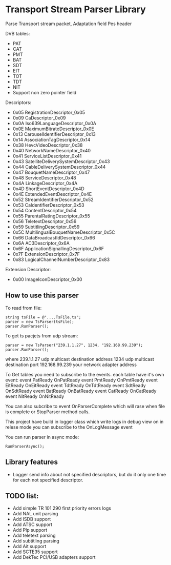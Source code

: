 # Transport Stream Parser Library
Parse Transport stream packet,
Adaptation field
Pes header

DVB tables:
* PAT
* CAT
* PMT
* BAT
* SDT 
* EIT
* TOT
* TDT
* NIT
* Support non zero pointer field

Descriptors:
* 0x05	RegistrationDescriptor_0x05
* 0x09	CaDescriptor_0x09
* 0x0A	Iso639LanguageDescriptor_0x0A
* 0x0E	MaximumBitrateDescriptor_0x0E
* 0x13	CarouselIdentifierDescriptor_0x13
* 0x14	AssociationTagDescriptor_0x14
* 0x38	HevcVideoDescriptor_0x38
* 0x40	NetworkNameDescriptor_0x40
* 0x41	ServiceListDescriptor_0x41
* 0x43	SatelliteDeliverySystemDescriptor_0x43
* 0x44	CableDeliverySystemDescriptor_0x44
* 0x47	BouquetNameDescriptor_0x47
* 0x48	ServiceDescriptor_0x48
* 0x4A	LinkageDescriptor_0x4A
* 0x4D	ShortEventDescriptor_0x4D
* 0x4E	ExtendedEventDescriptor_0x4E
* 0x52	StreamIdentifierDescriptor_0x52
* 0x53	CaIdentifierDescriptor_0x53
* 0x54	ContentDescriptor_0x54
* 0x55	ParentalRatingDescriptor_0x55
* 0x56	TeletextDescriptor_0x56
* 0x59	SubtitlingDescriptor_0x59
* 0x5C	MultilingualBouquetNameDescriptor_0x5C
* 0x66	DataBroadcastIdDescriptor_0x66
* 0x6A	AC3Descriptor_0x6A
* 0x6F	ApplicationSignallingDescriptor_0x6F
* 0x7F	ExtensionDescriptor_0x7F
* 0x83	LogicalChannelNumberDescriptor_0x83

Extension Descriptor:
* 0x00  ImageIconDescriptor_0x00

## How to use this parser
To read from file:
```
string tsFile = @"....TsFile.ts";
parser = new TsParser(tsFile);
parser.RunParser();
```
To get ts pacjets from udp stream:
```
parser = new TsParser("239.1.1.27", 1234, "192.168.99.239");
parser.RunParser();
```
where 239.1.1.27 udp multicast destination address
1234 udp multicast destination port
192.168.99.239 your network adapter address 

To Get tables you need to subscribe to the events.
 each table have it's own event:
 event PatReady OnPatReady 
 event PmtReady OnPmtReady 
 event EitReady OnEitReady 
 event TdtReady OnTdtReady 
 event SdtReady OnSdtReady 
 event BatReady OnBatReady 
 event CatReady OnCatReady 
 event NitReady OnNitReady 

 You can also subcribe to event OnParserComplete which will rase when file is complete or StopParser method calls.

 This project have build in logger class which write logs in debug view on in relese mode you can subscribe to the OnLogMessage event

 You can run parser in async mode:
 ```
 RunParserAsync();
 ```
 ## Library features

 * Logger send info about not specified descriptors, but do it only one time for each not specified descriptor.


 ## TODO list:
 * Add simple TR 101 290 first priority errors logs
 * Add NAL unit parsing
 * Add ISDB support
 * Add ATSC support
 * Add Plp support
 * Add teletext parsing
 * Add subtitling parsing
 * Add Ait support
 * Add SCTE35 support
 * Add DekTec PCI/USB adapters support
